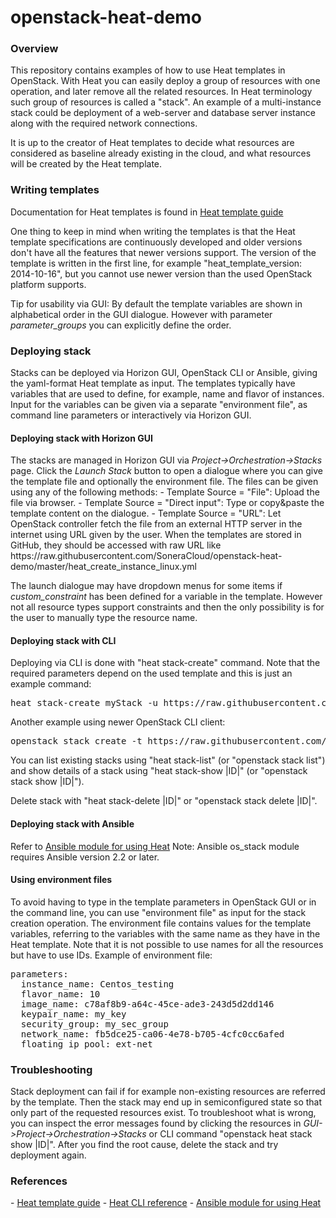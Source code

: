 # openstack-heat-demo

<H3>Overview</H3>
This repository contains examples of how to use Heat templates in OpenStack. With Heat you can easily deploy a group of resources with one operation, and later remove all the related resources. In Heat terminology such group of resources is called a "stack". An example of a multi-instance stack could be deployment of a web-server and database server instance along with the required network connections.

It is up to the creator of Heat templates to decide what resources are considered as baseline already existing in the cloud, and what resources will be created by the Heat template.

<H3>Writing templates</H3>

Documentation for Heat templates is found in <A HREF='http://docs.openstack.org/developer/heat/template_guide/' target="_blank">Heat template guide</A>

One thing to keep in mind when writing the templates is that the Heat template specifications are continuously developed and older versions don't have all the features that newer versions support. The version of the template is written in the first line, for example "heat_template_version: 2014-10-16", but you cannot use newer version than the used OpenStack platform supports.

Tip for usability via GUI: By default the template variables are shown in alphabetical order in the GUI dialogue. However with parameter <I>parameter_groups</I> you can explicitly define the order.

<H3>Deploying stack</H3>
Stacks can be deployed via Horizon GUI, OpenStack CLI or Ansible, giving the yaml-format Heat template as input. The templates typically have variables that are used to define, for example, name and flavor of instances. Input for the variables can be given via a separate "environment file", as command line parameters or interactively via Horizon GUI.

<H4>Deploying stack with Horizon GUI</H4>
The stacks are managed in Horizon GUI via <I>Project->Orchestration->Stacks</I> page. Click the <I>Launch Stack</I> button to open a dialogue where you can give the template file and optionally the environment file. The files can be given using any of the following methods:
- Template Source = "File": Upload the file via browser.
- Template Source = "Direct input": Type or copy&paste the template content on the dialogue.
- Template Source = "URL": Let OpenStack controller fetch the file from an external HTTP server in the internet using URL given by the user. When the templates are stored in GitHub, they should be accessed with raw URL like https://raw.githubusercontent.com/SoneraCloud/openstack-heat-demo/master/heat_create_instance_linux.yml

The launch dialogue may have dropdown menus for some items if <I>custom_constraint</I> has been defined for a variable in the template. However not all resource types support constraints and then the only possibility is for the user to manually type the resource name.

<H4>Deploying stack with CLI</H4>
Deploying via CLI is done with "heat stack-create" command. Note that the required parameters depend on the used template and this is just an example command:
<PRE>heat stack-create myStack -u https://raw.githubusercontent.com/SoneraCloud/openstack-heat-demo/master/heat_create_instance_linux.yml -P instance_name=testVM1 -P flavor_name=sonera.linux.tiny -P image_name=centos-7 -P keypair_name=my_heat_key -P security_group=my_sec_group -P network_name=my_net</PRE>

Another example using newer OpenStack CLI client:
<PRE>openstack stack create -t https://raw.githubusercontent.com/SoneraCloud/openstack-heat-demo/master/heat_create_instance_linux.yml --parameter instance_name=testVM1 --parameter flavor_name=sonera.linux.tiny --parameter image_name=centos-7 --parameter keypair_name=my_heat_key --parameter security_group=my_sec_group --parameter network_name=my_net myStack</PRE>

You can list existing stacks using "heat stack-list" (or "openstack stack list") and show details of a stack using "heat stack-show |ID|" (or "openstack stack show |ID|").

Delete stack with "heat stack-delete |ID|" or "openstack stack delete |ID|".

<H4>Deploying stack with Ansible</H4>

Refer to <A HREF='http://docs.ansible.com/ansible/os_stack_module.html' target='_blank'>Ansible module for using Heat</A>
Note: Ansible os_stack module requires Ansible version 2.2 or later.

<H4>Using environment files</H4>

To avoid having to type in the template parameters in OpenStack GUI or in the command line, you can use "environment file" as input for the stack creation operation. The environment file contains values for the template variables, referring to the variables with the same name as they have in the Heat template. Note that it is not possible to use names for all the resources but have to use IDs. Example of environment file:

<PRE>
parameters:
  instance_name: Centos_testing
  flavor_name: 10
  image_name: c78af8b9-a64c-45ce-ade3-243d5d2dd146
  keypair_name: my_key
  security_group: my_sec_group
  network_name: fb5dce25-ca06-4e78-b705-4cfc0cc6afed
  floating_ip_pool: ext-net
</PRE>

<H3>Troubleshooting</H3>

Stack deployment can fail if for example non-existing resources are referred by the template. Then the stack may end up in semiconfigured state so that only part of the requested resources exist. To troubleshoot what is wrong, you can inspect the error messages found by clicking the resources in <I>GUI->Project->Orchestration->Stacks</I> or CLI command "openstack heat stack show |ID|".
After you find the root cause, delete the stack and try deployment again.


<H3>References</H3>
- <A HREF='http://docs.openstack.org/developer/heat/template_guide/' target="_blank">Heat template guide</A>
- <A HREF='http://docs.openstack.org/cli-reference/heat.html' target='_blank'>Heat CLI reference</A>
- <A HREF='http://docs.ansible.com/ansible/os_stack_module.html' target='_blank'>Ansible module for using Heat</A>




